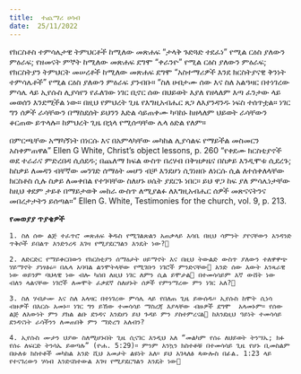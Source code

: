```yaml
---
title:  ተጨማሪ ሀሳብ
date:  25/11/2022
---
```


የክርስቶስ ተምሳሌታዊ ትምህርቶች ከሚለው መጽሐፍ “ታላቅ ጉድጓድ ተደፈነ” የሚል ርዕስ ያለውን ምዕራፍ; የዘመናት ምኞት ከሚለው መጽሐፍ ደግሞ “ቀራንዮ” የሚል ርዕስ ያለውን ምዕራፍ; የክርስትያን ትምህርት መሠረቶች ከሚለው መጽሐፍ ደግሞ “አስተማሪዎች እንደ ክርስትያናዊ ቅንነት ተምሳሌቶች” የሚል ርዕስ ያለውን ምዕራፍ ያንብቡ። “ስለ ሀብታሙ ሰው እና ስለ አልዓዛር በተነገረው ምሳሌ ላይ ኢየሱስ ሊያሳየን የፈለገው ነገር ቢኖር ሰው በህይወት እያለ የዘላለም እጣ ፈንታው  ላይ መወሰን እንደሚችል ነው። በዚህ የምህረት ጊዜ የእግዚአብሔር ጸጋ ለእያንዳንዱ ነፍስ ተሰጥቷል። ነገር ግን ሰዎች ራሳቸውን በማስደሰት ይህንን እድል ሳይጠቀሙ ካባከኑ ከዘላለም ህይወት ራሳቸውን ቆርጠው ይጥላሉ። ከምህረት ጊዜ በኋላ የሚሰጣቸው ሌላ ዕድል የለም።

በምርጫቸው አማካኝነት በነርሱ እና በአምላካቸው መካከል ሊያሳልፍ የማይችል መስመርን አስቀምጠዋል” Ellen G White, Christ’s object lessons, p. 260 “የቀደሙ ክርስቲያኖች ወደ ተራራና ምድረበዳ ሲሰደዱ; በጨለማ ክፍል ውስጥ በረሃብ በቅዝቃዜና በስቃይ እንዲሞቱ ሲደረጉ; ከስቃይ ለመዳን ብቸኛው መንገድ ሰማዕት መሆን ብቻ እንደሆነ ሲገነዘቡ ለነርሱ ሲል ለተሰቀለላቸው ክርስቶስ ሲሉ ስቃይ ለመቀበል የተገባቸው ስለሆኑ ሀሴት ያደርጉ ነበር። ይህ ዋጋ ከፍ ያለ ምሳሌነታቸው ከዚህ ቀደም ታይቶ በማይታወቅ መከራ ውስጥ ለሚያልፉ ለእግዚአብሔር ሰዎች መጽናናትንና መበረታታትን ይሰጣል።” Ellen G. White, Testimonies for the church, vol. 9, p. 213.

**የመወያያ ጥያቄዎች**

`1. ስለ ሰው ልጅ ተፈጥሮ መጽሐፍ ቅዱስ የሚገልጽልን አጠቃላይ እሳቤ በዚህ ሳምንት ያየናቸውን አንዳንድ ጥቅሶች ይበልጥ እንድንረዳ እገዛ የሚያደርግልን እንዴት ነው?`

`2. ለድርድር የማይቀርበውን የክርስቲያን ሰማዕታት ሀይማኖት እና በዚህ ትውልድ ውስጥ ያለውን ተለዋዋጭ ሃይማኖት ያነፃፅሩ። በሌላ አባባል ልንሞትላቸው የሚገቡን ነገሮች ምንድናቸው አንድ ሰው እውት አንጻራዊ ነው ወይንም ባህላዊ ነው ብሎ ካሰበ ለዚህ ነገር ለምን ሲል ይሞታል በተመሳሳይም እኛ ውሸት ነው ብለን ላልናቸው ነገሮች ለመሞት ፈቃደኛ ስለሆኑት ሰዎች የምንማረው ምን ነገር አለ?`

`3. ስለ ሃብታሙ እና ስለ አላዛር በተነገረው ምሳሌ ላይ የበለጠ ጊዜ ይውሰዱ። ኢየሱስ ከሞት ሲነሳ ብዙዎች በእርሱ አመኑ። ነገር ግን ይኸው ተመሳሳይ ማስረጃ እያላቸው ብዙዎች ደግሞ  አላመኑም። የሰው ልጅ ለእውነት ምን ያክል ልቡ ደንዳና እንደሆነ ይህ ጉዳይ ምን ያስተምረናል ከእንደዚህ ዓይነት ተመሳሳይ ደንዳናነት ራሳችንን ለመጠበቅ ምን ማድረግ አለብን?`

`4. ኢየሱስ ሙታን ህያው ስለሚሆኑበት ጊዜ ሲናገር እንዲህ አለ “መልካም የሰሩ ለህይወት ትንሣኤ; ክፉ የሰሩ ለፍርድ ትንሳኤ ይወጣሉ” (ዮሐ. 5:29)። ምንም እንኳን ክስተቶቹ በተመሳሳይ ጊዜ የሆኑ ቢመስልም በሁለቱ ክስተቶች መካከል አንድ ሺህ አመታት ልዩነት አለ። ይህ አገላለፅ ጳውሎስ በፊል. 1:23 ላይ የተናገረውን ሃሳብ እንድናስተውል እገዛ የሚያደርግልን እንዴት ነው`